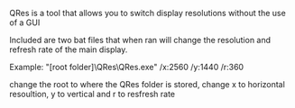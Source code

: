 QRes is a tool that allows you to switch display resolutions without the use of a GUI

Included are two bat files that when ran will change the resolution and refresh rate of the main display. 

Example:
"[root folder]\QRes\QRes.exe" /x:2560 /y:1440 /r:360

change the root to where the QRes folder is stored, change x to horizontal resoultion, y to vertical and r to resfresh rate